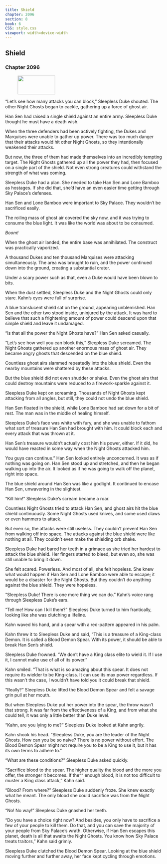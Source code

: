 ```yaml
---
title: Shield
chapter: 2096
section: 8
book: 6
CSS: style.css
viewport: width=device-width
---
```


## Shield

### Chapter 2096

<figure>
	<img src="../Images/gem.gif" alt="" id="gem" width="120" height="60" />
</figure>

“Let’s see how many attacks you can block,” Sleepless Duke shouted. The other Night Ghosts began to cackle, gathering up a force of ghost air.

Han Sen had raised a single shield against an entire army. Sleepless Duke thought he must have a death wish.

When the three defenders had been actively fighting, the Dukes and Marquises were unable to gather up power. There was too much danger that their attacks would hit other Night Ghosts, so they intentionally weakened their attacks.

But now, the three of them had made themselves into an incredibly tempting target. The Night Ghosts gathered up all the power they had, then focused on a single part of the shield. Not even strong creatures could withstand the strength of what was coming.

Sleepless Duke had a plan. She needed to take Han Sen and Lone Bamboo as hostages. If she did that, she’d have an even easier time getting through Sky Palace’s defenses.

Han Sen and Lone Bamboo were important to Sky Palace. They wouldn’t be sacrificed easily.

The roiling mass of ghost air covered the sky now, and it was trying to consume the blue light. It was like the world was about to be consumed.

*Boom!*

When the ghost air landed, the entire base was annihilated. The construct was practically vaporized.

A thousand Dukes and ten thousand Marquises were attacking simultaneously. The area was brought to ruin, and the power continued down into the ground, creating a substantial crater.

Under a scary power such as that, even a Duke would have been blown to bits.

When the dust settled, Sleepless Duke and the Night Ghosts could only stare. Kahn’s eyes were full of surprise.

A blue translucent shield sat on the ground, appearing unblemished. Han Sen and the other two stood inside, uninjured by the attack. It was hard to believe that such a frightening amount of power could descend upon that simple shield and leave it undamaged.

“Is that all the power the Night Ghosts have?” Han Sen asked casually.

“Let’s see how well you can block this,” Sleepless Duke screamed. The Night Ghosts gathered up another enormous mass of ghost air. They became angry ghosts that descended on the blue shield.

Countless ghost airs slammed repeatedly into the blue shield. Even the nearby mountains were shattered by these attacks.

But the blue shield did not even shudder or shake. Even the ghost airs that could destroy mountains were reduced to a firework-sparkle against it.

Sleepless Duke kept on screaming. Thousands of Night Ghosts kept attacking from all angles, but still, they could not undo the blue shield.

Han Sen floated in the shield, while Lone Bamboo had sat down for a bit of rest. The man was in the middle of healing himself.

Sleepless Duke’s face was white with fury, and she was unable to fathom what sort of treasure Han Sen had brought with him. It could block each and every attack that was thrown at it.

Han Sen’s treasure wouldn’t actually cost him his power, either. If it did, he would have reacted in some way when the Night Ghosts attacked him.

You guys can continue.” Han Sen looked entirely unconcerned. It was as if nothing was going on. Han Sen stood up and stretched, and then he began walking up into the air. It looked as if he was going to walk off the planet, right into space.

The blue shield around Han Sen was like a godlight. It continued to encase Han Sen, unwavering in the slightest.

“Kill him!” Sleepless Duke’s scream became a roar.

Countless Night Ghosts tried to attack Han Sen, and ghost airs hit the blue shield continuously. Some Night Ghosts used knives, and some used claws or even hammers to attack.

But even so, the attacks were still useless. They couldn’t prevent Han Sen from walking off into space. The attacks against the blue shield were like nothing at all. They couldn’t even make the shielding orb shake.

Sleepless Duke had bared her teeth in a grimace as she tried her hardest to attack the blue shield. Her fingers started to bleed, but even so, she was still unable to bring it down.

She felt scared. Powerless. And most of all, she felt hopeless. She knew what would happen if Han Sen and Lone Bamboo were able to escape; it would be a disaster for the Night Ghosts. But they couldn’t do anything against the blue shield. They were hopeless.

“Sleepless Duke! There is one more thing we can do.” Kahn’s voice rang through Sleepless Duke’s ears.

“Tell me! How can I kill them?” Sleepless Duke turned to him frantically, looking like she was clutching a lifeline.

Kahn waved his hand, and a spear with a red-pattern appeared in his palm.

Kahn threw it to Sleepless Duke and said, “This is a treasure of a King-class Demon. It is called a Blood Demon Spear. With its power, it should be able to break Han Sen’s shield.

Sleepless Duke frowned. “We don’t have a King class elite to wield it. If I use it, I cannot make use of all of its power.”

Kahn smiled. “That is what is so amazing about this spear. It does not require its wielder to be King-class. It can use its max power regardless. If this wasn’t the case, I wouldn’t have told you it could break that shield.

“Really?” Sleepless Duke lifted the Blood Demon Spear and felt a savage grin pull at her mouth.

But when Sleepless Duke put her power into the spear, the throw wasn’t that strong. It was far from the effectiveness of a King, and from what she could tell, it was only a little better than Duke level.

“Kahn, are you lying to me?” Sleepless Duke looked at Kahn angrily.

Kahn shook his head. “Sleepless Duke, you are the leader of the Night Ghosts. How can you be so naive? There is no power without effort. The Blood Demon Spear might not require you to be a King to use it, but it has its own terms to adhere to.”

“What are these conditions?” Sleepless Duke asked quickly.

“Sacrifice blood to the spear. The higher quality the blood and the more you offer, the stronger it becomes. If the^^ enough blood, it is not too difficult to muster a King class attack,” Kahn said.

“Blood? From where?” Sleepless Duke suddenly froze. She knew exactly what he meant. The only blood she could sacrifice was from the Night Ghosts.

“No! No way!” Sleepless Duke gnashed her teeth.

“Do you have a choice right now? And besides, you only have to sacrifice a few of your people to kill them. Do that, and you can save the majority of your people from Sky Palace’s wrath. Otherwise, if Han Sen escapes this planet, death is all that awaits the Night Ghosts. You know how Sky Palace treats traitors,” Kahn said grimly.

Sleepless Duke clutched the Blood Demon Spear. Looking at the blue shield moving further and further away, her face kept cycling through emotions.